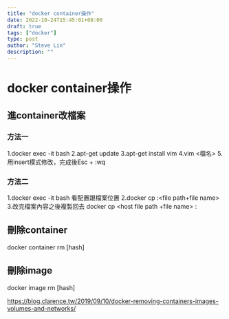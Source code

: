 ```yaml
---
title: "docker container操作"
date: 2022-10-24T15:45:01+08:00
draft: true
tags: ["docker"]
type: post
author: "Steve Lin"
description: ""
---
```

# docker container操作
## 進container改檔案

### 方法一
1.docker exec -it <container id> bash
2.apt-get update
3.apt-get install vim
4.vim <檔名>
5.用insert模式修改，完成後Esc + :wq
    
### 方法二
1.docker exec -it <container id> bash
看配置跟檔案位置
2.docker cp <container id>:<file path+file name> <host file path>
3.改完檔案內容之後複製回去
docker cp  <host file path +file name> <container id>:<file path>

## 刪除container
docker container rm [hash]
## 刪除image
docker image rm [hash] 

https://blog.clarence.tw/2019/09/10/docker-removing-containers-images-volumes-and-networks/